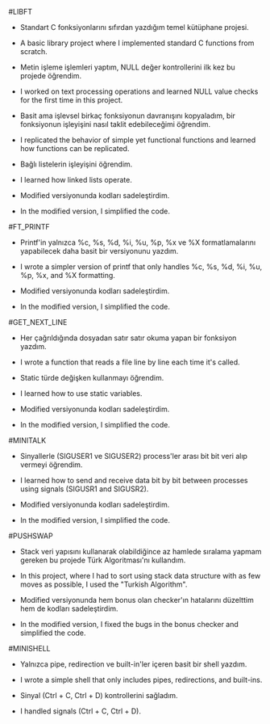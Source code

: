 #LIBFT  
  
- Standart C fonksiyonlarını sıfırdan yazdığım temel kütüphane projesi.  
- A basic library project where I implemented standard C functions from scratch.  
  
- Metin işleme işlemleri yaptım, NULL değer kontrollerini ilk kez bu projede öğrendim.  
- I worked on text processing operations and learned NULL value checks for the first time in this project.  
  
- Basit ama işlevsel birkaç fonksiyonun davranışını kopyaladım, bir fonksiyonun işleyişini nasıl taklit edebileceğimi öğrendim.  
- I replicated the behavior of simple yet functional functions and learned how functions can be replicated.  
  
- Bağlı listelerin işleyişini öğrendim.  
- I learned how linked lists operate.  
  
- Modified versiyonunda kodları sadeleştirdim.  
- In the modified version, I simplified the code.  
  
#FT_PRINTF  
  
- Printf'in yalnızca %c, %s, %d, %i, %u, %p, %x ve %X formatlamalarını yapabilecek daha basit bir versiyonunu yazdım.  
- I wrote a simpler version of printf that only handles %c, %s, %d, %i, %u, %p, %x, and %X formatting.  
  
- Modified versiyonunda kodları sadeleştirdim.  
- In the modified version, I simplified the code.  
  
#GET_NEXT_LINE  
  
- Her çağrıldığında dosyadan satır satır okuma yapan bir fonksiyon yazdım.  
- I wrote a function that reads a file line by line each time it's called.  
  
- Static türde değişken kullanmayı öğrendim.  
- I learned how to use static variables.  
  
- Modified versiyonunda kodları sadeleştirdim.  
- In the modified version, I simplified the code.  
  
#MINITALK  
  
- Sinyallerle (SIGUSER1 ve SIGUSER2) process'ler arası bit bit veri alıp vermeyi öğrendim.  
- I learned how to send and receive data bit by bit between processes using signals (SIGUSR1 and SIGUSR2).  
  
- Modified versiyonunda kodları sadeleştirdim.  
- In the modified version, I simplified the code.  
  
#PUSHSWAP  
  
- Stack veri yapısını kullanarak olabildiğince az hamlede sıralama yapmam gereken bu projede Türk Algoritması'nı kullandım.  
- In this project, where I had to sort using stack data structure with as few moves as possible, I used the "Turkish Algorithm".  
  
- Modified versiyonunda hem bonus olan checker'ın hatalarını düzelttim hem de kodları sadeleştirdim.  
- In the modified version, I fixed the bugs in the bonus checker and simplified the code.  
  
#MINISHELL  
  
- Yalnızca pipe, redirection ve built-in'ler içeren basit bir shell yazdım.  
- I wrote a simple shell that only includes pipes, redirections, and built-ins.  
  
- Sinyal (Ctrl + C, Ctrl + D) kontrollerini sağladım.  
- I handled signals (Ctrl + C, Ctrl + D).
